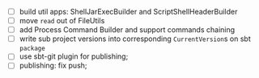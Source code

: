 - [ ] build util apps: ShellJarExecBuilder and ScriptShellHeaderBuilder
- [ ] move `read` out of FileUtils
- [ ] add Process Command Builder and support commands chaining
- [ ] write sub project versions into corresponding `CurrentVersion`s on sbt `package`
- [ ] use sbt-git plugin for publishing;
- [ ] publishing: fix push;
